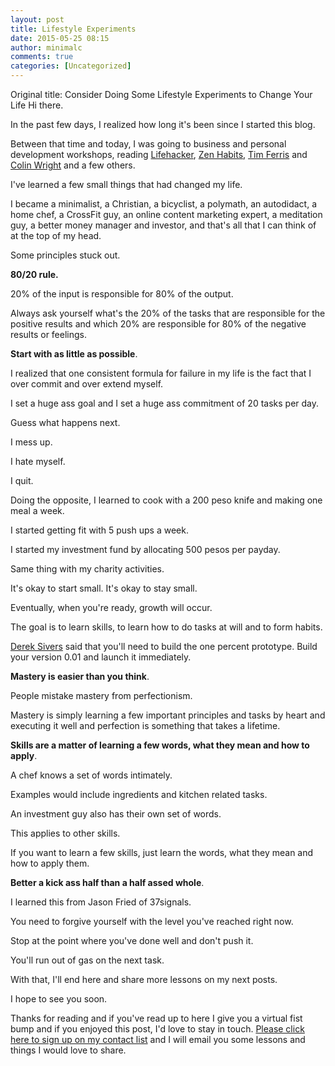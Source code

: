 ```yaml
---
layout: post
title: Lifestyle Experiments
date: 2015-05-25 08:15
author: minimalc
comments: true
categories: [Uncategorized]
---
```

Original title: Consider Doing Some Lifestyle Experiments to Change Your Life
Hi there. 

In the past few days, I realized how long it's been since I started this blog. 

Between that time and today, I was going to business and personal development workshops, reading [Lifehacker](http://lifehacker.com), [Zen Habits](http://zenhabits.net), [Tim Ferris](http://fourhourworkweek.com) and [Colin Wright](http://exilelifestyle.com) and a few others.

I've learned a few small things that had changed my life. 

I became a minimalist, a Christian, a bicyclist, a polymath, an autodidact, a home chef, a CrossFit guy, an online content marketing expert, a meditation guy, a better money manager and investor, and that's all that I can think of at the top of my head.

Some principles stuck out.

**80/20 rule.**

20% of the input is responsible for 80% of the output. 

Always ask yourself what's the 20% of the tasks that are responsible for the positive results and which 20% are responsible for 80% of the negative results or feelings.

**Start with as little as possible**. 

I realized that one consistent formula for failure in my life is the fact that I over commit and over extend myself. 

I set a huge ass goal and I set a huge ass commitment of 20 tasks per day. 

Guess what happens next. 

I mess up. 

I hate myself. 

I quit. 

Doing the opposite, I learned to cook with a 200 peso knife and making one meal a week. 

I started getting fit with 5 push ups a week. 

I started my investment fund by allocating 500 pesos per payday. 

Same thing with my charity activities. 

It's okay to start small. It's okay to stay small. 

Eventually, when you're ready, growth will occur. 

The goal is to learn skills, to learn how to do tasks at will and to form habits. 

[Derek Sivers](http://sivers.org) said that you'll need to build the one percent prototype. Build your version 0.01 and launch it immediately.

**Mastery is easier than you think**. 

People mistake mastery from perfectionism. 

Mastery is simply learning a few important principles and tasks by heart and executing it well and perfection is something that takes a lifetime.

**Skills are a matter of learning a few words, what they mean and how to apply**. 

A chef knows a set of words intimately. 

Examples would include ingredients and kitchen related tasks. 

An investment guy also has their own set of words. 

This applies to  other skills. 

If you want to learn a few skills, just learn the words, what they mean and how to apply them.

**Better a kick ass half than a half assed whole**.

I learned this from Jason Fried of 37signals. 

You need to forgive yourself with the level you've reached right now. 

Stop at the point where you've done well and don't push it. 

You'll run out of gas on the next task.

With that, I'll end here and share more lessons on my next posts. 

I hope to see you soon.

Thanks for reading and if you've read up to here I give you a virtual fist bump and if you enjoyed this post, I'd love to stay in touch. [Please click here to sign up on my contact list](http://eepurl.com/oCUar) and I will email you some lessons and things I would love to share. 
